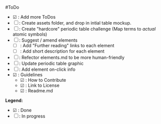 #ToDo

+ ☑ : Add more ToDos
+ ☐ : Create assets folder, and drop in intial table mockup.
+ ☐ : Create "hardcore" periodic table challenge (Map terms to *actual* atomic symbols)
+ ☐ : Suggest / amend elements
    + ☐ : Add "Further reading" links to each element
    + ☐ : Add short description for each element
+ ☐ : Refector elements.md to be more human-friendly
+ ☐ : Update periodic table graphic
+ ☐ : Add element on-click info
+ ☑ : Guidelines
    + ☑ : How to Contribute
    + ☑ : Link to License
    + ☑ : Readme.md

**Legend:**

+ ☑ : Done
+ ☐ : In progress
